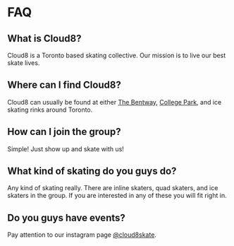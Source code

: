 # FAQ

## What is Cloud8?

Cloud8 is a Toronto based skating collective. Our mission is to live our best skate lives.

## Where can I find Cloud8?

Cloud8 can usually be found at either <a href="https://maps.app.goo.gl/Aqu6WuqkiFAagZEK8" target="_blank">The Bentway</a>, <a href="https://maps.app.goo.gl/BEv617tQgPUvRZGW8" target="_blank">College Park</a>, and ice skating rinks around Toronto.

## How can I join the group?

Simple! Just show up and skate with us!

## What kind of skating do you guys do?

Any kind of skating really. There are inline skaters, quad skaters, and ice skaters in the group. If you are interested in any of these you will fit right in.

## Do you guys have events?

Pay attention to our instagram page <a href="https://www.instagram.com/cloud8skate/" target="_blank">@cloud8skate</a>.
